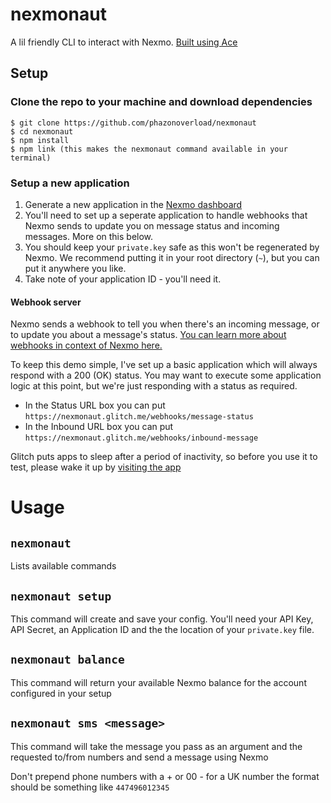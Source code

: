 # nexmonaut

A lil friendly CLI to interact with Nexmo. [Built using Ace](https://adonisjs.com/docs/4.1/ace)

## Setup

### Clone the repo to your machine and download dependencies

```
$ git clone https://github.com/phazonoverload/nexmonaut
$ cd nexmonaut
$ npm install
$ npm link (this makes the nexmonaut command available in your terminal)
```

### Setup a new application

1. Generate a new application in the [Nexmo dashboard](https://dashboard.nexmo.com/messages/create-application)
2. You'll need to set up a seperate application to handle webhooks that Nexmo sends to update you on message status and incoming messages. More on this below.
3. You should keep your `private.key` safe as this won't be regenerated by Nexmo. We recommend putting it in your root directory (`~`), but you can put it anywhere you like.
4. Take note of your application ID - you'll need it.

#### Webhook server

Nexmo sends a webhook to tell you when there's an incoming message, or to update you about a message's status. [You can learn more about webhooks in context of Nexmo here.](https://developer.nexmo.com/concepts/guides/webhooks)

To keep this demo simple, I've set up a basic application which will always respond with a 200 (OK) status. You may want to execute some application logic at this point, but we're just responding with a status as required. 

* In the Status URL box you can put `https://nexmonaut.glitch.me/webhooks/message-status`
* In the Inbound URL box you can put `https://nexmonaut.glitch.me/webhooks/inbound-message`

Glitch puts apps to sleep after a period of inactivity, so before you use it to test, please wake it up by [visiting the app](http://nexmonaut.glitch.me/)

# Usage

## `nexmonaut`

Lists available commands

## `nexmonaut setup`

This command will create and save your config. You'll need your API Key, API Secret, an Application ID and the the location of your `private.key` file.

## `nexmonaut balance`

This command will return your available Nexmo balance for the account configured in your setup

## `nexmonaut sms <message>`

This command will take the message you pass as an argument and the requested to/from numbers and send a message using Nexmo

Don't prepend phone numbers with a + or 00 - for a UK number the format should be something like `447496012345`